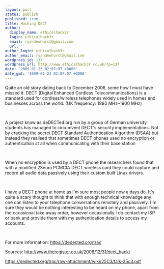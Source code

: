 ```yaml
---
layout: post
status: publish
published: true
title: Hacking DECT
author:
  display_name: ethicalhack3r
  login: ethicalhack3r
  email: ryandewhurst@gmail.com
  url: ''
author_login: ethicalhack3r
author_email: ryandewhurst@gmail.com
wordpress_id: 137
wordpress_url: http://www.ethicalhack3r.co.uk/?p=137
date: '2009-01-23 02:07:07 +0000'
date_gmt: '2009-01-23 02:07:07 +0000'
---
```

<p>Quite an old story dating back to December 2008, some how I must have missed it. DECT (Digital Enhanced Cordless Telecommunications) is a standard used for cordless/wireless telephones widely used in homes and businesses across the world. (UK frequency: 1880 MHz–1900 MHz)</p>
<p><strong><span style="text-decoration: underline;"></span><br />
</strong></p>
<p>A project know as deDECTed.org run by a group of German university students has managed to circumvent DECT's security implementations. Not by cracking the secret DECT Standard Authentication Algorithm (DSAA) but instead they realised that sometimes DECT phones used no encryption or authentication at all when communicating with their base station</p>
<p><strong><span style="text-decoration: underline;"></span><br />
</strong></p>
<p>When no encryption is used by a DECT phone the researchers found that with a modified 23euro PCMCIA DECT wireless card they could capture and record all audio data passively using their custom built Linux drivers.</p>
<p><strong><span style="text-decoration: underline;"></span><br />
</strong></p>
<p>I have a DECT phone at home as I'm sure most people now a days do. It's quite a scary thought to think that with enough technical knowledge any one can listen to your telephone conversations remotely and passively. I'm sure they would be nothing interesting to be heard on my phone, apart from the occasional take away order, however occasionally I do contact my ISP or bank and provide them with my authentication details to access my accounts.</p>
<p><strong><span style="text-decoration: underline;"></span><br />
</strong></p>
<p>For more information: <a title="dedected.org" href="https://dedected.org/trac" target="_blank">https://dedected.org/trac</a></p>
<p>Sources: <a title="the register" href="http://www.theregister.co.uk/2008/12/31/dect_hack/" target="_blank">http://www.theregister.co.uk/2008/12/31/dect_hack/</a></p>
<p><a title="dedected pdf" href="https://dedected.org/trac/raw-attachment/wiki/25C3/talk-25c3.pdf" target="_blank">https://dedected.org/trac/raw-attachment/wiki/25C3/talk-25c3.pdf</a></p>
